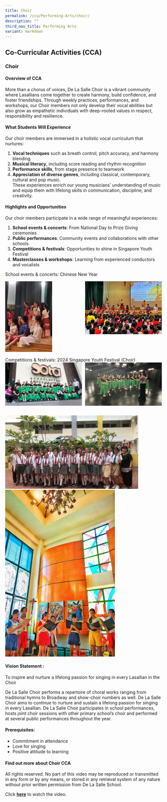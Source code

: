 ```yaml
---
title: Choir
permalink: /cca/Performing-Arts/choir/
description: ""
third_nav_title: Performing Arts
variant: markdown
---
```

## Co-Curricular&nbsp;Activities&nbsp;(CCA)

### Choir
#### Overview of CCA 
More than a chorus of voices, De La Salle Choir is a vibrant community where Lasallians come together to create harmony, build confidence, and foster friendships. Through weekly practices, performances, and workshops, our Choir members not only develop their vocal abilities but also grow as empathetic individuals with deep-rooted values in respect, responsibility and resilience.
#### What Students Will Experience 
Our choir members are immersed in a holistic vocal curriculum that nurtures: <br>
1.	**Vocal techniques** such as breath control, pitch accuracy, and harmony blending<br>
2.	**Musical literacy**, including score reading and rhythm recognition<br>
3.	**Performance skills**, from stage presence to teamwork<br>
4.	**Appreciation of diverse genres**, including classical, contemporary, cultural and pop music.<br>
These experiences enrich our young musicians’ understanding of music and equip them with lifelong skills in communication, discipline, and creativity.

#### Highlights and Opportunities 
Our choir members participate in a wide range of meaningful experiences: <br>
1.	**School events &amp; concerts**: From National Day to Prize Giving ceremonies <br>
2.	**Public performances**: Community events and collaborations with other schools <br>
3.	**Competitions &amp; festivals**: Opportunities to shine in Singapore Youth Festival <br>
4.	**Masterclasses &amp; workshops**: Learning from experienced conductors and vocalists <br>

School events &amp; concerts: Chinese New Year

<img src="/images/2025/Cca/ch1.jpg" style="width:30%" align="left">
<img src="/images/2025/Cca/ch2.jpg" style="width:49%" align="right">
<br clear="left"><br>
Competitions &amp; festivals: 2024 Singapore Youth Festival (Choir)
<img src="/images/2025/Cca/ch3.jpg" style="width:49%" align="left">
<img src="/images/2025/Cca/ch4.jpg" style="width:49%" align="right">
<br clear="left"><br>

<img src="/images/Choir.jpg" style="width:85%"><br>
<img src="/images/Choir 1.jpeg" style="width:70%">

#### Vision Statement :

To inspire and nurture a lifelong passion for singing in every Lasallian in the Choir

De La Salle Choir performs a repertoire of choral works ranging from traditional hymns to Broadway and show-choir numbers as well. De La Salle Choir aims to continue to nurture and sustain a lifelong passion for singing in every Lasallian. De La Salle Choir participates in school performances, hosts joint choir sessions with other primary school’s choir and performed at several public performances throughout the year.

#### Prerequisites:

*   Commitment in attendance<br>
*   Love for singing<br>
*   Positive attitude to learning

#### Find out more about Choir CCA

All rights reserved. No part of this video may be reproduced or transmitted in any form or by any means, or stored in any retrieval system of any nature without prior written permission from De La Salle School.  
  
Click&nbsp;**[here](https://youtu.be/AqgavB1tryk)**&nbsp;to watch the video.